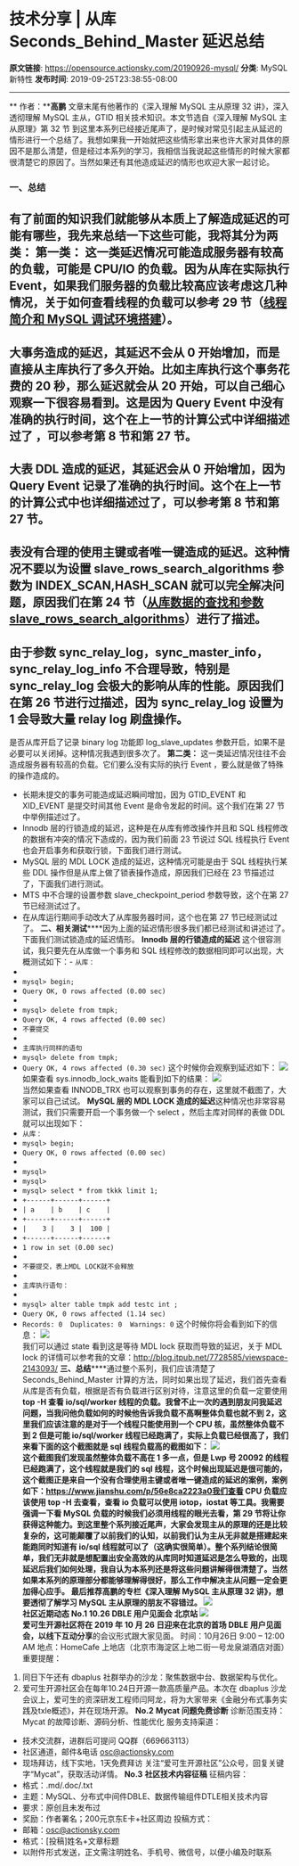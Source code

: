 # 技术分享 | 从库 Seconds_Behind_Master 延迟总结

**原文链接**: https://opensource.actionsky.com/20190926-mysql/
**分类**: MySQL 新特性
**发布时间**: 2019-09-25T23:38:55-08:00

---

** 作者：****高鹏**
文章末尾有他著作的《深入理解 MySQL 主从原理 32 讲》，深入透彻理解 MySQL 主从，GTID 相关技术知识。本文节选自《深入理解 MySQL 主从原理》第 32 节
到这里本系列已经接近尾声了，是时候对常见引起主从延迟的情形进行一个总结了。我想如果我一开始就把这些情形拿出来也许大家对具体的原因不是那么清楚，但是经过本系列的学习，我相信当我说起这些情形的时候大家都很清楚它的原因了。当然如果还有其他造成延迟的情形也欢迎大家一起讨论。
### 一、总结
有了前面的知识我们就能够从本质上了解造成延迟的可能有哪些，我先来总结一下这些可能，我将其分为两类：
**第一类：**
这一类延迟情况可能造成服务器有较高的负载，可能是 CPU/IO 的负载。因为从库在实际执行 Event，如果我们服务器的负载比较高应该考虑这几种情况，关于如何查看线程的负载可以参考 29 节（[线程简介和 MySQL 调试环境搭建](https://opensource.actionsky.com/20190919-mysql/)）。
- 
大事务造成的延迟，其延迟不会从 0 开始增加，而是直接从主库执行了多久开始。比如主库执行这个事务花费的 20 秒，那么延迟就会从 20 开始，可以自己细心观察一下很容易看到。这是因为 Query Event 中没有准确的执行时间，这个在上一节的计算公式中详细描述过了 ，可以参考第 8 节和第 27 节。
- 
大表 DDL 造成的延迟，其延迟会从 0 开始增加，因为 Query Event 记录了准确的执行时间。这个在上一节的计算公式中也详细描述过了，可以参考第 8 节和第 27 节。
- 
表没有合理的使用主键或者唯一键造成的延迟。这种情况不要以为设置 slave_rows_search_algorithms 参数为 INDEX_SCAN,HASH_SCAN 就可以完全解决问题，原因我们在第 24 节（[从库数据的查找和参数 slave_rows_search_algorithms](https://opensource.actionsky.com/20190911-mysql/)）进行了描述。
- 
由于参数 sync_relay_log，sync_master_info，sync_relay_log_info 不合理导致，特别是 sync_relay_log 会极大的影响从库的性能。原因我们在第 26 节进行过描述，因为 sync_relay_log 设置为 1 会导致大量 relay log 刷盘操作。
- 
是否从库开启了记录 binary log 功能即 log_slave_updates 参数开启，如果不是必要可以关闭掉。这种情况我遇到很多次了。
**第二类：**
这一类延迟情况往往不会造成服务器有较高的负载。它们要么没有实际的执行 Event ，要么就是做了特殊的操作造成的。
- 长期未提交的事务可能造成延迟瞬间增加，因为 GTID_EVENT 和 XID_EVENT 是提交时间其他 Event 是命令发起的时间。这个我们在第 27 节中举例描述过了。
- Innodb 层的行锁造成的延迟，这种是在从库有修改操作并且和 SQL 线程修改的数据有冲突的情况下造成的，因为我们前面 23 节说过 SQL 线程执行 Event 也会开启事务和获取行锁，下面我们进行测试。
- MySQL 层的 MDL LOCK 造成的延迟，这种情况可能是由于 SQL 线程执行某些 DDL 操作但是从库上做了锁表操作造成，原因我们已经在 23 节描述过了，下面我们进行测试。
- MTS 中不合理的设置参数 slave_checkpoint_period 参数导致，这个在第 27 节已经测试过了。
- 在从库运行期间手动改大了从库服务器时间，这个也在第 27 节已经测试过了。
**二、相关测试******因为上面的延迟情形很多我们都已经测试和讲述过了。下面我们测试锁造成的延迟情形。
**Innodb 层的行锁造成的延迟**
这个很容测试，我只要先在从库做一个事务和 SQL 线程修改的数据相同即可以出现，大概测试如下：- `从库：`
- 
- `mysql> begin;`
- `Query OK, 0 rows affected (0.00 sec)`
- 
- `mysql> delete from tmpk;`
- `Query OK, 4 rows affected (0.00 sec)`
- `不要提交`
- 
- `主库执行同样的语句`
- `mysql> delete from tmpk;`
- `Query OK, 4 rows affected (0.30 sec)`
这个时候你会观察到延迟如下：
![](.img/c9d7b174.jpg)											
如果查看 sys.innodb_lock_waits 能看到如下的结果：
![](.img/ff676a3a.jpg)											
当然如果查看 INNODB_TRX 也可以观察到事务的存在，这里就不截图了，大家可以自己试试。
**MySQL 层的 MDL LOCK 造成的延迟**这种情况也非常容易测试，我们只需要开启一个事务做一个 select ，然后主库对同样的表做 DDL 就可以出现如下：
- `从库：`
- `mysql> begin;`
- `Query OK, 0 rows affected (0.00 sec)`
- 
- `mysql>`
- `mysql>`
- `mysql> select * from tkkk limit 1;`
- `+------+------+------+`
- `| a    | b    | c    |`
- `+------+------+------+`
- `|    3 |    3 |  100 |`
- `+------+------+------+`
- `1 row in set (0.00 sec)`
- 
- `不要提交，表上MDL LOCK就不会释放`
- 
- `主库执行语句：`
- 
- `mysql> alter table tmpk add testc int ;`
- `Query OK, 0 rows affected (1.14 sec)`
- `Records: 0  Duplicates: 0  Warnings: 0`
这个时候你将会看到如下的信息：
![](.img/61f55570.jpg)											
我们可以通过 state 看到这是等待 MDL lock 获取而导致的延迟，关于 MDL lock 的详情可以参考我的文章：http://blog.itpub.net/7728585/viewspace-2143093/
**三、总结******通过整个系列，我们应该清楚了 Seconds_Behind_Master 计算的方法，同时如果出现了延迟，我们首先查看从库是否有负载，根据是否有负载进行区别对待，注意这里的负载一定要使用 **top -H **查看 io/sql/worker 线程的负载。我曾不止一次的遇到朋友问我延迟问题，当我问他负载如何的时候他告诉我负载不高啊整体负载也就不到 2，这里我们应该注意的是对于一个线程只能使用到一个 CPU 核，虽然整体负载不到 2 但是可能 io/sql/worker 线程已经跑满了，实际上负载已经很高了，我们来看下面的这个截图就是 sql 线程负载高的截图如下：
![](.img/ef5856e7.jpg)											
这个截图我们发现虽然整体负载不高在 1 多一点，但是 Lwp 号 20092 的线程已经跑满了，这个线程就是我们的 sql 线程，这个时候出现延迟是很可能的，这个截图正是来自一个没有合理使用主键或者唯一键造成的延迟的案例，案例如下：https://www.jianshu.com/p/56e8ca2223a0我们查看 CPU 负载应该使用 **top -H **去查看，查看 io 负载可以使用 iotop，iostat 等工具。我需要强调一下看 MySQL 负载的时候我们必须用**线程**的眼光去看，第 29 节将让你获得这种能力。到这里整个系列接近尾声，大家会发现主从的原理的还是比较复杂的，这可能颠覆了以前我们的认知，以前我们认为主从无非就是搭建起来能跑同时知道有 io/sql 线程就可以了（这确实很简单）。整个系列结论很简单，我们无非就是想配置出安全高效的从库同时知道延迟是怎么导致的，出现延迟后我们如何处理，我自认为本系列还是将这些问题讲解得很清楚了。当然如果本系列的原理部分都能够理解得很好，那么工作中解决主从问题一定会更加得心应手。
最后推荐高鹏的专栏《深入理解 MySQL 主从原理 32 讲》，想要透彻了解学习 MySQL 主从原理的朋友不容错过。
![](.img/0aff2ace.jpg)											
**社区近期动态**
**No.1**
**10.26 DBLE 用户见面会 北京站**
![](https://opensource.actionsky.com/wp-content/uploads/2019/09/默认标题_横版海报_2019.09.16.jpg)											
爱可生开源社区将在 2019 年 10 月 26 日迎来在北京的首场 DBLE 用户见面会，以线下**互动分享**的会议形式跟大家见面。
时间：10月26日 9:00 &#8211; 12:00 AM
地点：HomeCafe 上地店（北京市海淀区上地二街一号龙泉湖酒店对面）
重要提醒：
1. 同日下午还有 dbaplus 社群举办的沙龙：聚焦数据中台、数据架构与优化。
2. 爱可生开源社区会在每年10.24日开源一款高质量产品。本次在 dbaplus 沙龙会议上，爱可生的资深研发工程师闫阿龙，将为大家带来《金融分布式事务实践及txle概述》，并在现场开源。
**No.2**
**Mycat 问题免费诊断**
诊断范围支持：
Mycat 的故障诊断、源码分析、性能优化
服务支持渠道：
- 技术交流群，进群后可提问
QQ群（669663113）
- 社区通道，邮件&电话
osc@actionsky.com
- 现场拜访，线下实地，1天免费拜访
关注“爱可生开源社区”公众号，回复关键字“Mycat”，获取活动详情。
**No.3**
**社区技术内容征稿**
征稿内容：
- 格式：.md/.doc/.txt
- 主题：MySQL、分布式中间件DBLE、数据传输组件DTLE相关技术内容
- 要求：原创且未发布过
- 奖励：作者署名；200元京东E卡+社区周边
投稿方式：
- 邮箱：osc@actionsky.com
- 格式：[投稿]姓名+文章标题
- 以附件形式发送，正文需注明姓名、手机号、微信号，以便小编及时联系